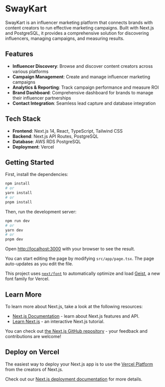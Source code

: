 # SwayKart

SwayKart is an influencer marketing platform that connects brands with content creators to run effective marketing campaigns. Built with Next.js and PostgreSQL, it provides a comprehensive solution for discovering influencers, managing campaigns, and measuring results.

## Features

- **Influencer Discovery**: Browse and discover content creators across various platforms
- **Campaign Management**: Create and manage influencer marketing campaigns
- **Analytics & Reporting**: Track campaign performance and measure ROI
- **Brand Dashboard**: Comprehensive dashboard for brands to manage their influencer partnerships
- **Contact Integration**: Seamless lead capture and database integration

## Tech Stack

- **Frontend**: Next.js 14, React, TypeScript, Tailwind CSS
- **Backend**: Next.js API Routes, PostgreSQL
- **Database**: AWS RDS PostgreSQL
- **Deployment**: Vercel

## Getting Started

First, install the dependencies:

```bash
npm install
# or
yarn install
# or
pnpm install
```

Then, run the development server:

```bash
npm run dev
# or
yarn dev
# or
pnpm dev
```

Open [http://localhost:3000](http://localhost:3000) with your browser to see the result.

You can start editing the page by modifying `src/app/page.tsx`. The page auto-updates as you edit the file.

This project uses [`next/font`](https://nextjs.org/docs/app/building-your-application/optimizing/fonts) to automatically optimize and load [Geist](https://vercel.com/font), a new font family for Vercel.

## Learn More

To learn more about Next.js, take a look at the following resources:

- [Next.js Documentation](https://nextjs.org/docs) - learn about Next.js features and API.
- [Learn Next.js](https://nextjs.org/learn) - an interactive Next.js tutorial.

You can check out [the Next.js GitHub repository](https://github.com/vercel/next.js) - your feedback and contributions are welcome!

## Deploy on Vercel

The easiest way to deploy your Next.js app is to use the [Vercel Platform](https://vercel.com/new?utm_medium=default-template&filter=next.js&utm_source=create-next-app&utm_campaign=create-next-app-readme) from the creators of Next.js.

Check out our [Next.js deployment documentation](https://nextjs.org/docs/app/building-your-application/deploying) for more details.
